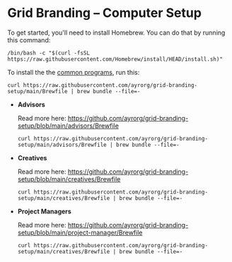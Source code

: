 # Grid Branding – Computer Setup

To get started, you'll need to install Homebrew. You can do that by running this command:

```shell
/bin/bash -c "$(curl -fsSL https://raw.githubusercontent.com/Homebrew/install/HEAD/install.sh)"
```


To install the the [common programs], run this:

```shell
curl https://raw.githubusercontent.com/ayrorg/grid-branding-setup/main/Brewfile | brew bundle --file=-
```

[common programs]: https://github.com/ayrorg/grid-branding-setup/blob/main/Brewfile

- **Advisors**

  Read more here: https://github.com/ayrorg/grid-branding-setup/blob/main/advisors/Brewfile

  ```
  curl https://raw.githubusercontent.com/ayrorg/grid-branding-setup/main/advisors/Brewfile | brew bundle --file=-
  ```

- **Creatives**

  Read more here: https://github.com/ayrorg/grid-branding-setup/blob/main/creatives/Brewfile

  ```
  curl https://raw.githubusercontent.com/ayrorg/grid-branding-setup/main/creatives/Brewfile | brew bundle --file=-
  ```

- **Project Managers**

  Read more here: https://github.com/ayrorg/grid-branding-setup/blob/main/project-manager/Brewfile

  ```
  curl https://raw.githubusercontent.com/ayrorg/grid-branding-setup/main/creatives/Brewfile | brew bundle --file=-
  ```
